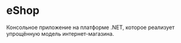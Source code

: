 # eShop
Консольное приложение на платформе .NET, которое реализует упрощённую модель интернет-магазина.
